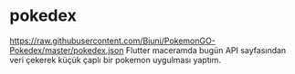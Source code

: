 # pokedex

https://raw.githubusercontent.com/Biuni/PokemonGO-Pokedex/master/pokedex.json Flutter maceramda bugün API sayfasından veri çekerek küçük çaplı bir pokemon uygulması yaptım.
